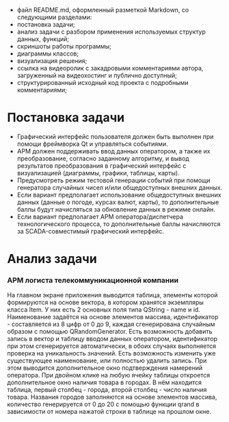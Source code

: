 - файл README.md, оформленный разметкой Markdown, со следующими разделами:
- постановка задачи;
- анализ задачи с разбором применения используемых структур данных, функций;
- скриншоты работы программы;
- диаграммы классов;
- визуализация решения;
- ссылка на видеоролик с закадровыми комментариями автора, загруженный на видеохостинг и публично доступный;
- структурированный исходный код проекта с подробными комментариями;

# Постановка задачи
- Графический интерфейс пользователя должен быть выполнен при помощи фреймворка Qt и управляться событиями.
- АРМ должен поддерживать ввод данных оператором, а также их преобразование, согласно заданному алгоритму, и вывод результатов преобразования в графический интерфейс с визуализацией (диаграммы, графики, таблицы, карты).
- Предусмотреть режим тестовой генерации событий при помощи генератора случайных чисел и/или общедоступных внешних данных.
- Если вариант предполагает использование общедоступных внешних данных (данные о погоде, курсах валют, карты), то дополнительные баллы будут начисляться за обновление данных в режиме онлайн.
- Если вариант предполагает АРМ оператора/диспетчера технологического процесса, то дополнительные баллы начисляются за SCADA-совместимый графический интерфейс.
# Анализ задачи 
### АРМ логиста телекоммуникационной компании
На главном экране приложения выводится таблица, элементы которой формируются на основе вектора, в котором хранятся экземпляры класса Item. У них есть 2 основных поля типа QString - name и id. Наименование задаётся на основе элементов массива, идентификатор - составляется из 8 цифр от 0 до 9, каждая сгенерирована случайным образом с помощью QRandomGenerator. Есть возможность добавить запись в вектор и таблицу вводом данных оператором, идентификатор при этом сгенерируется автоматически, в обоих случаях выполняется проверка на уникальность значений. Есть возможность изменить уже существующее наименование, или полностью удалить запись. При этом выводится дополнительное окно подтверждения намерений оператора. При двойном клике на любую ячейку таблицы откроется дополнительное окно наличия товара в городах. В нём находится таблица, первый столбец - города, второй столбец - число наличия товара. Названия городов заполняются на основе элементов массива, количество генерируется от 0 до 20 с помощью функции qrand в зависимости от номера нажатой строки в таблице на прошлом окне. 
